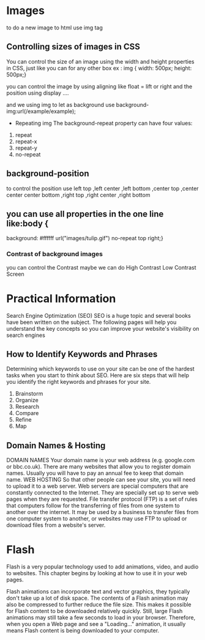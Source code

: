 # Images
to do a new image to html use img tag

## Controlling sizes of images in CSS
You can control the size of an image using the width and 
height properties in CSS, just like you can for any other box
ex : img { width: 500px; height: 500px;} 

you can control the image by using aligning like float = lift or right 
and the position using display ....

and we using img to let as background use background-img:url(/example/example);

* Repeating img 
The background-repeat property can have four values:
1. repeat
2. repeat-x
3. repeat-y
4. no-repeat

## background-position
to control the position use left top ,left center ,left bottom ,center top ,center center
 center bottom ,right top ,right center ,right bottom

## you can use all properties in the one line like:body {
background: #ffffff url("images/tulip.gif") no-repeat top right;}

### Contrast of background images
you can control the Contrast maybe we can do High Contrast Low Contrast Screen

# Practical Information
Search Engine Optimization (SEO)
SEO is a huge topic and several books have been written on the subject. 
The following pages will help you understand the key concepts so you can 
improve your website's visibility on search engines

## How to Identify Keywords and Phrases
Determining which keywords to use on your site can be one of the 
hardest tasks when you start to think about SEO. Here are six steps that 
will help you identify the right keywords and phrases for your site.

1. Brainstorm
2. Organize
3. Research
4. Compare
5. Refine
6. Map

## Domain Names & Hosting
DOMAIN NAMES 
Your domain name is your web address (e.g. google.com or bbc.co.uk).
 There are many websites that allow you to register domain 
names. Usually you will have to pay an annual fee to keep that 
domain name.
WEB HOSTING
So that other people can see your site, you will need to upload it to a web server. Web servers 
are special computers that are constantly connected to the Internet. They are specially set 
up to serve web pages when they are requested.
File transfer protocol (FTP) is a set of rules that computers follow 
for the transferring of files from one system to another over the internet.
 It may be used by a business to transfer files from one computer system to another,
 or websites may use FTP to upload or download files from a website's server.

# Flash
Flash is a very popular technology used to add animations, video, and audio to 
websites. This chapter begins by looking at how to use it in your web pages.

Flash animations can incorporate text and vector graphics, they 
typically don't take up a lot of disk space. The contents of a Flash 
animation may also be compressed to further reduce the file size. 
This makes it possible for Flash content to be downloaded relatively quickly.
 Still, large Flash animations may still take a few seconds to load in your
 browser. Therefore, when you open a Web page and see a "Loading..." animation, 
it usually means Flash content is being downloaded to your computer.